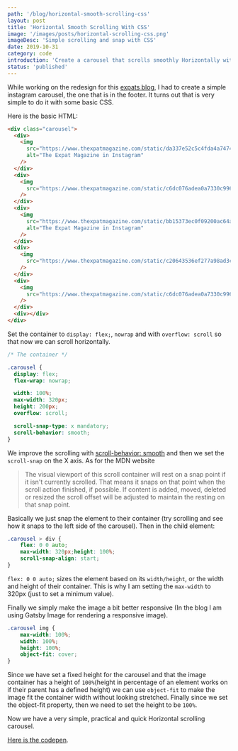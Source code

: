```yaml
---
path: '/blog/horizontal-smooth-scrolling-css'
layout: post
title: 'Horizontal Smooth Scrolling With CSS'
image: '/images/posts/horizontal-scrolling-css.png'
imageDesc: 'Simple scrolling and snap with CSS'
date: 2019-10-31
category: code
introduction: 'Create a carousel that scrolls smoothly Horizontally with css and flexbox'
status: 'published'
---
```


While working on the redesign for this [expats blog](https://www.thexpatmagazine.com), I had to create a simple instagram carousel, the one that is in the footer.
It turns out that is very simple to do it with some basic CSS.

Here is the basic HTML:

```html
<div class="carousel">
  <div>
    <img
      src="https://www.thexpatmagazine.com/static/da337e52c5c4fda4a74746c4dd0a583a/c47ac/73407466_813608455724510_1199731244955230163_n.jpg"
      alt="The Expat Magazine in Instagram"
    />
  </div>
  <div>
    <img
      src="https://www.thexpatmagazine.com/static/c6dc076adea0a7330c996f0d014f8b15/c4d4c/75341471_400626140890704_8449279261212390382_n.jpg"
    />
  </div>
  <div>
    <img
      src="https://www.thexpatmagazine.com/static/bb15373ec0f09200ac64a39bf9813c47/7ed2b/69258652_194314211570668_674865124513666831_n.jpg"
      alt="The Expat Magazine in Instagram"
    />
  </div>
  <div>
    <img
      src="https://www.thexpatmagazine.com/static/c20643536ef277a98ad3c52e7550ec49/7ed2b/69251740_149692732903083_5144742672846823710_n.jpg"
    />
  </div>
  <div>
    <img
      src="https://www.thexpatmagazine.com/static/c6dc076adea0a7330c996f0d014f8b15/c4d4c/75341471_400626140890704_8449279261212390382_n.jpg"
    />
  </div>
  <div></div>
</div>
```

Set the container to `display: flex;`, `nowrap` and with `overflow: scroll` so that now we can scroll horizontally.

```css
/* The container */

.carousel {
  display: flex;
  flex-wrap: nowrap;

  width: 100%;
  max-width: 320px;
  height: 200px;
  overflow: scroll;

  scroll-snap-type: x mandatory;
  scroll-behavior: smooth;
}
```

We improve the scrolling with [scroll-behavior: smooth](https://developer.mozilla.org/en-US/docs/Web/CSS/behavior) and then we set the `scroll-snap` on the X axis. As for the MDN website

> The visual viewport of this scroll container will rest on a snap point if it isn't currently scrolled. That means it snaps on that point when the scroll action finished, if possible. If content is added, moved, deleted or resized the scroll offset will be adjusted to maintain the resting on that snap point.

Basically we just snap the element to their container (try scrolling and see how it snaps to the left side of the carousel). Then in the child element:

```CSS
.carousel > div {
    flex: 0 0 auto;
    max-width: 320px;height: 100%;
    scroll-snap-align: start;
}
```

`flex: 0 0 auto;` sizes the element based on its `width/height`, or the width and height of their container. This is why I am setting the `max-width` to 320px (just to set a minimum value).

Finally we simply make the image a bit better responsive (In the blog I am using Gatsby Image for rendering a responsive image).

```CSS
.carousel img {
    max-width: 100%;
    width: 100%;
    height: 100%;
    object-fit: cover;
}
```

Since we have set a fixed height for the carousel and that the image container has a height of `100%`(height in percentage of an element works on if their parent has a defined height) we can use `object-fit` to make the image fit the container width without looking stretched. Finally since we set the object-fit property, then we need to set the height to be `100%`.

Now we have a very simple, practical and quick Horizontal scrolling carousel.

[Here is the codepen](https://codepen.io/antoniofull/pen/BaamLzz).
